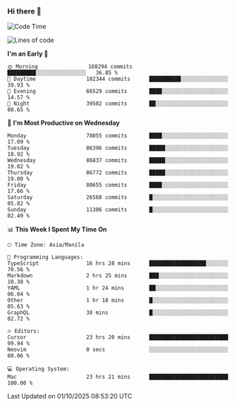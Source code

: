 ### Hi there 👋

<!--START_SECTION:waka-->
![Code Time](http://img.shields.io/badge/Code%20Time-6%2C325%20hrs%2054%20mins-blue)

![Lines of code](https://img.shields.io/badge/From%20Hello%20World%20I%27ve%20Written-150.5%20million%20lines%20of%20code-blue)

**I'm an Early 🐤** 

```text
🌞 Morning                168294 commits      █████████░░░░░░░░░░░░░░░░   36.85 % 
🌆 Daytime                182344 commits      ██████████░░░░░░░░░░░░░░░   39.93 % 
🌃 Evening                66529 commits       ████░░░░░░░░░░░░░░░░░░░░░   14.57 % 
🌙 Night                  39502 commits       ██░░░░░░░░░░░░░░░░░░░░░░░   08.65 % 
```
📅 **I'm Most Productive on Wednesday** 

```text
Monday                   78055 commits       ████░░░░░░░░░░░░░░░░░░░░░   17.09 % 
Tuesday                  86396 commits       █████░░░░░░░░░░░░░░░░░░░░   18.92 % 
Wednesday                86837 commits       █████░░░░░░░░░░░░░░░░░░░░   19.02 % 
Thursday                 86772 commits       █████░░░░░░░░░░░░░░░░░░░░   19.00 % 
Friday                   80655 commits       ████░░░░░░░░░░░░░░░░░░░░░   17.66 % 
Saturday                 26568 commits       █░░░░░░░░░░░░░░░░░░░░░░░░   05.82 % 
Sunday                   11386 commits       █░░░░░░░░░░░░░░░░░░░░░░░░   02.49 % 
```


📊 **This Week I Spent My Time On** 

```text
🕑︎ Time Zone: Asia/Manila

💬 Programming Languages: 
TypeScript               16 hrs 28 mins      ██████████████████░░░░░░░   70.56 % 
Markdown                 2 hrs 25 mins       ███░░░░░░░░░░░░░░░░░░░░░░   10.38 % 
YAML                     1 hr 24 mins        ██░░░░░░░░░░░░░░░░░░░░░░░   06.04 % 
Other                    1 hr 18 mins        █░░░░░░░░░░░░░░░░░░░░░░░░   05.63 % 
GraphQL                  38 mins             █░░░░░░░░░░░░░░░░░░░░░░░░   02.72 % 

🔥 Editors: 
Cursor                   23 hrs 20 mins      █████████████████████████   99.94 % 
Neovim                   0 secs              ░░░░░░░░░░░░░░░░░░░░░░░░░   00.06 % 

💻 Operating System: 
Mac                      23 hrs 21 mins      █████████████████████████   100.00 % 
```


 Last Updated on 01/10/2025 08:53:20 UTC
<!--END_SECTION:waka-->


<!--
**rad182/rad182** is a ✨ _special_ ✨ repository because its `README.md` (this file) appears on your GitHub profile.

Here are some ideas to get you started:

- 🔭 I’m currently working on ...
- 🌱 I’m currently learning ...
- 👯 I’m looking to collaborate on ...
- 🤔 I’m looking for help with ...
- 💬 Ask me about ...
- 📫 How to reach me: ...
- 😄 Pronouns: ...
- ⚡ Fun fact: ...
-->
